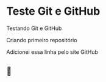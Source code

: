 # Teste Git e GitHub
 Testando Git e GitHub

 Criando primeiro repositório
 
 Adicionei essa linha pelo site GitHub 
 
 <h2>&#128511;</h2>
